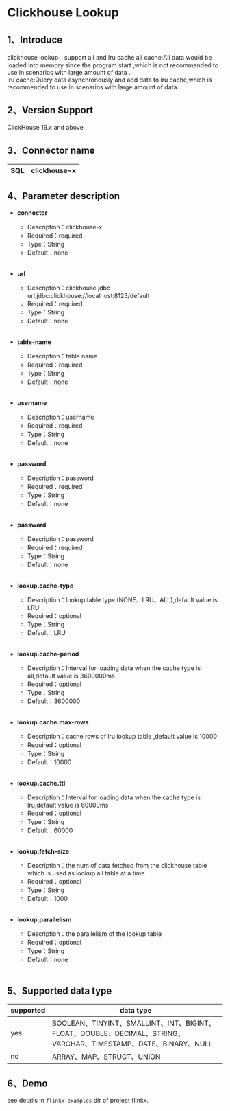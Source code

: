# Clickhouse Lookup


## 1、Introduce
clickhouse lookup，support all and lru cache
all cache:All data would be loaded into memory since the program start ,which is not recommended to use in scenarios with large amount of data .<br />
lru cache:Query data asynchronously and  add data to lru cache,which is recommended to use in scenarios with large amount of data.

## 2、Version Support
ClickHouse 19.x and above

## 3、Connector name
| SQL | clickhouse-x |
|-----| --- |


## 4、Parameter description

- **connector**
   - Description：clickhouse-x
   - Required：required
   - Type：String
   - Default：none
   <br />

- **url**
   - Description：clickhouse jdbc url,jdbc:clickhouse://localhost:8123/default
   - Required：required
   - Type：String
   - Default：none
   <br />

- **table-name**
   - Description：table name
   - Required：required
   - Type：String
   - Default：none
   <br />

- **username**
   - Description：username
   - Required：required
   - Type：String
   - Default：none
   <br />

- **password**
   - Description：password
   - Required：required
   - Type：String
   - Default：none
   <br />

- **password**
   - Description：password
   - Required：required
   - Type：String
   - Default：none
   <br />

- **lookup.cache-type**
   - Description：lookup table type (NONE、LRU、ALL),default value is LRU
   - Required：optional
   - Type：String
   - Default：LRU
   <br />

- **lookup.cache-period**
   - Description：Interval for loading data when the cache type is all,default value is 3600000ms
   - Required：optional
   - Type：String
   - Default：3600000
   <br />

- **lookup.cache.max-rows**
   - Description：cache rows of lru lookup table ,default value is 10000
   - Required：optional
   - Type：String
   - Default：10000
   <br />

- **lookup.cache.ttl**
   - Description：Interval for loading data when the cache type is lru,default value is 60000ms
   - Required：optional
   - Type：String
   - Default：60000
   <br />

- **lookup.fetch-size**
   - Description：the num of data fetched from the  clickhouse table which is used as lookup all table at a time
   - Required：optional
   - Type：String
   - Default：1000
   <br />

- **lookup.parallelism**
   - Description：the parallelism of the lookup table
   - Required：optional
   - Type：String
   - Default：none
   <br />

## 5、Supported data type

| supported | data type                                                                                          |
|-----------|----------------------------------------------------------------------------------------------------|
| yes       | BOOLEAN、TINYINT、SMALLINT、INT、BIGINT、FLOAT、DOUBLE、DECIMAL、STRING、VARCHAR、TIMESTAMP、DATE、BINARY、NULL |
| no        | ARRAY、MAP、STRUCT、UNION                                                                             |




## 6、Demo
see details in `flinkx-examples` dir of project flinkx.


